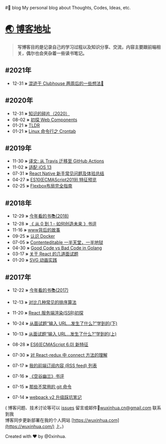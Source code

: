 #📔 blog
My personal blog about Thoughts, Codes, Ideas, etc.

# [🌏 博客地址](https://0xinhua.github.io/)

> **写博客目的是记录自己的学习过程以及知识分享、交流，内容主要跟前端相关，偶尔也会夹杂着一些读书笔记。**

## #2021年
* 12-31 **»** [混迹于 Clubhouse 两周后的一些想法🤔](https://0xinhua.github.io/2021/02/18/Discussion-On-The-Popularity-Of-Clubhouse/)

## #2020年
* 12-31 **»** [知识的碎片（2020）](https://0xinhua.github.io/2020/12/31/The-Daily-Notes-Of-2020/)
* 08-02 **»** [初探 Web Components](https://0xinhua.github.io/2020/08/02/Web-Components/)
* 01-21 **»** [TLDR](https://0xinhua.github.io/2020/03/11/Too-Long-Dont-Read/)
* 01-21 **»** [Linux 命令行之 Crontab](https://0xinhua.github.io/2020/01/21/Learning-Linux-Series-Command-Line-Crontab/)


## #2019年
* 11-30 **»** [译文: 从 Travis 迁移至 GitHub Actions](https://0xinhua.github.io/2019/11/30/Migrating-from-travis-to-GitHub-Actions/)
* 11-02 **»** [适配 iOS 13](https://0xinhua.github.io/2019/11/02/Whats-new-in-iOS-13-and-adapting-app-to-new-version/)
* 07-31 **»** [React Native 新手常见问题及体验总结](https://0xinhua.github.io/2019/07/31/The-common-issues-and-errors-I-have-faced-as-a-react-native-beginner/)  
* 04-27 **»** [ES10(ECMAScript2019) 特征预览](https://0xinhua.github.io/2019/04/27/A-Preview-Of-ECMAScript2019-ES10/)
* 02-25 **»** [Flexbox布局完全指南](https://0xinhua.github.io/2019/02/25/The-Guide-To-Flexbox/)
## #2018年

* 12-29 **»** [今年看的书📚(2018)](https://0xinhua.github.io/2018/12/29/The-Books-I-Read-In-2018/)  
* 12-28 **»** [《 从 0 到 1 - 如何创造未来 》书评 ](https://0xinhua.github.io/2018/12/28/Book-Review-Zero-To-One-By-Peter-Thiel/)
* 11-16 **»** [www背后的故事](https://0xinhua.github.io/2018/11/16/Story-behind-the-www-in-domain/)
* 09-25 **»** [认识 Docker](https://0xinhua.github.io/2018/09/25/Dive-Into-Docker/)  
* 07-05 **»** [Contenteditable 一半天堂，一半地狱](https://0xinhua.github.io/2018/07/05/Contenteditable-The-Good-Part-And-The-Ugly/)
* 04-30 **»** [Good Code vs Bad Code in Golang](https://0xinhua.github.io/2018/04/30/Good-Code-vs-Bad-Code-in-Golang(%E7%BF%BB%E8%AF%91)/)
* 03-17 **»** [关于 React 的几道面试题](https://0xinhua.github.io/2018/03/17/The-questions-about-react-and-redux-in-interview/)
* 01-20 **»** [SVG 动画实践](https://0xinhua.github.io/2018/01/20/The-svg-animation-in-action/)
## #2017年
* 12-22 **»** [今年看的书📚(2017)](https://0xinhua.github.io/2017/12/22/The-reading-book-list-in-2017/)
* 12-13 **»** [对比几种常见的排序算法](https://0xinhua.github.io/2017/12/13/The-think-of-sort-algorithms/)
* 11-20 **»** [React 服务端渲染(SSR)初探](https://0xinhua.github.io/2017/11/20/React-ssr-exploration/)
* 10-24 **»** [从面试题“输入 URL...发生了什么?”学到的(下)](https://0xinhua.github.io/2017/10/24/What-happen-from-input-the-URL-in-the-browser-to-the-page-bring-out-part2/)
* 10-13 **»** [从面试题“输入 URL...发生了什么?”学到的(上)](https://0xinhua.github.io/2017/10/13/What-happen-from-input-the-URL-in-the-browser-to-the-page-bring-out/)
* 08-28 **»** [ES6(ECMAScript 6.0) 新特征](https://0xinhua.github.io/2017/08/28/The-es6-features-learning-notes/)

* 07-30 **»** [对 React-redux 中 connect 方法的理解](https://0xinhua.github.io/2017/07/30/React-redux-connect-Explain-in-detail/)
* 07-17 **»** [我的前端订阅内容 (RSS feed) 列表](https://0xinhua.github.io/2017/07/17/My-favorite-fe-feed-RSS-feed-list/)
* 07-16 **»** [《空谷幽兰》书评](https://0xinhua.github.io/2017/07/16/Book-review-Road-to-Heaven/)
* 07-15 **»** [那些不常用的 git 命令](https://0xinhua.github.io/2017/07/15/The-git-you-may-not-frequently-used/)
* 07-14 **»** [webpack v2 升级踩坑笔记](https://0xinhua.github.io/2017/07/14/Migrating-webpack-from-v1-to-v2/)  


( 博客问题、技术讨论等可以 [issues](https://github.com/0xinhua/blog/issues) 留言或邮件📮wuxinhua.cn@gmail.com 联系到我   
博客同步更新部署在我的个人网站 [https://wuxinhua.com](https://wuxinhua.com/) 上。)

<p align="left">
  Created with ❤️ by @0xinhua.
</p>
